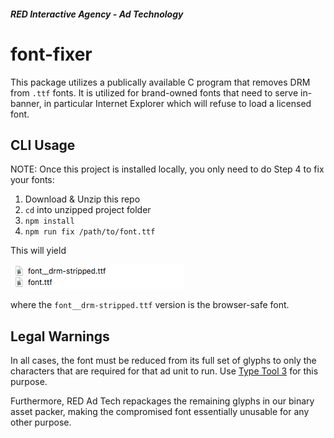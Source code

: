 ##### RED Interactive Agency - Ad Technology

# font-fixer

This package utilizes a publically available C program that removes DRM from `.ttf` fonts. It is utilized for brand-owned fonts that need to serve in-banner, in particular Internet Explorer which will refuse to load a licensed font.

## CLI Usage

NOTE: Once this project is installed locally, you only need to do Step 4 to fix your fonts:

1. Download & Unzip this repo
2. `cd` into unzipped project folder
3. `npm install`
4. `npm run fix /path/to/font.ttf`

This will yield

![output](./assets/output.png)

where the `font__drm-stripped.ttf` version is the browser-safe font.

## Legal Warnings

In all cases, the font must be reduced from its full set of glyphs to only the characters that are required for that ad unit to run. Use [Type Tool 3](https://old.fontlab.com/font-editor/typetool/) for this purpose.

Furthermore, RED Ad Tech repackages the remaining glyphs in our binary asset packer, making the compromised font essentially unusable for any other purpose.
